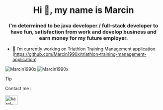 
<h1 align="center">Hi 👋, my name is Marcin</h1>
<h3 align="center">I'm determined to be java developer / full-stack developer to have fun, satisfaction from work
and develop business and earn money for my future employer. </h3>


- 🔭 I’m currently working on Triathlon Training Management application (https://github.com/Marcin1990x/triathlon-training-management-application)
<p><img align="left" src="https://github-readme-stats.vercel.app/api/top-langs?username=Marcin1990x&show_icons=true&locale=en&layout=compact" alt="Marcin1990x"/></p>

<p><img align="left" src="https://github-readme-streak-stats.herokuapp.com/?user=Marcin1990x&" alt="Marcin1990x"/></p>

<br>

> [!TIP]
> Contact me : 
<p align="left">
<a href="https://www.linkedin.com/in/marcin-konecki" target="blank"><img align="center" src="https://raw.githubusercontent.com/rahuldkjain/github-profile-readme-generator/master/src/images/icons/Social/linked-in-alt.svg" alt="karol-bernatowicz" height="30" width="40" /></a>
</p>
